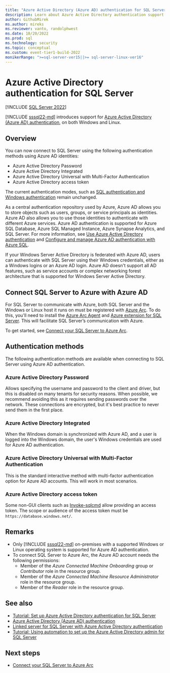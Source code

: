 ```yaml
---
title: "Azure Active Directory (Azure AD) authentication for SQL Server overview"
description: Learn about Azure Active Directory authentication support for SQL Server
author: GithubMirek
ms.author: mireks
ms.reviewer: vanto, randolphwest
ms.date: 10/20/2022
ms.prod: sql
ms.technology: security
ms.topic: conceptual
ms.custom: event-tier1-build-2022
monikerRange: ">=sql-server-ver15||>= sql-server-linux-ver16"
---
```


# Azure Active Directory authentication for SQL Server

[!INCLUDE [SQL Server 2022](../../../includes/applies-to-version/sqlserver2022.md)]

[!INCLUDE [sssql22-md](../../../includes/sssql22-md.md)] introduces support for [Azure Active Directory (Azure AD) authentication](/azure/active-directory/authentication/overview-authentication), on both Windows and Linux.

## Overview

You can now connect to SQL Server using the following authentication methods using Azure AD identities:

- Azure Active Directory Password
- Azure Active Directory Integrated
- Azure Active Directory Universal with Multi-Factor Authentication
- Azure Active Directory access token

The current authentication modes, such as [SQL authentication and Windows authentication](../choose-an-authentication-mode.md) remain unchanged.

As a central authentication repository used by Azure, Azure AD allows you to store objects such as users, groups, or service principals as identities. Azure AD also allows you to use those identities to authenticate with different Azure services. Azure AD authentication is supported for Azure SQL Database, Azure SQL Managed Instance, Azure Synapse Analytics, and SQL Server. For more information, see [Use Azure Active Directory authentication](/azure/azure-sql/database/authentication-aad-overview) and [Configure and manage Azure AD authentication with Azure SQL](/azure/azure-sql/database/authentication-aad-configure).

If your Windows Server Active Directory is federated with Azure AD, users can authenticate with SQL Server using their Windows credentials, either as a Windows logins or an Azure AD login. Azure AD doesn't support all AD features, such as service accounts or complex networking forest architecture that is supported for Windows Server Active Directory.

## Connect SQL Server to Azure with Azure AD

For SQL Server to communicate with Azure, both SQL Server and the Windows or Linux host it runs on must be registered with [Azure Arc](../../../sql-server/azure-arc/overview.md). To do this, you'll need to install the [Azure Arc Agent](/azure/azure-arc/servers/overview) and [Azure extension for SQL Server](../../../sql-server/azure-arc/overview.md). This will facilitate SQL Server’s  communication with Azure.

To get started, see [Connect your SQL Server to Azure Arc](../../../sql-server/azure-arc/connect.md).

## Authentication methods

The following authentication methods are available when connecting to SQL Server using Azure AD authentication.

### Azure Active Directory Password

Allows specifying the username and password to the client and driver, but this is disabled on many tenants for security reasons. When possible, we recommend avoiding this as it requires sending passwords over the network. These connections are encrypted, but it's best practice to never send them in the first place.

### Azure Active Directory Integrated

When the Windows domain is synchronized with Azure AD, and a user is logged into the Windows domain, the user's Windows credentials are used for Azure AD authentication.

### Azure Active Directory Universal with Multi-Factor Authentication

This is the standard interactive method with multi-factor authentication option for Azure AD accounts. This will work in most scenarios.

### Azure Active Directory access token

Some non-GUI clients such as [Invoke-sqlcmd](/powershell/module/sqlserver/invoke-sqlcmd) allow providing an access token. The scope or audience of the access token must be `https://database.windows.net/`.

## Remarks

- Only [!INCLUDE [sssql22-md](../../../includes/sssql22-md.md)] on-premises with a supported Windows or Linux operating system is supported for Azure AD authentication.
- To connect SQL Server to Azure Arc, the Azure AD account needs the following permissions:
  - Member of the *Azure Connected Machine Onboarding* group or *Contributor* role in the resource group.
  - Member of the *Azure Connected Machine Resource Administrator* role in the resource group.
  - Member of the *Reader* role in the resource group.

## See also

- [Tutorial: Set up Azure Active Directory authentication for SQL Server](azure-ad-authentication-sql-server-setup-tutorial.md)
- [Azure Active Directory (Azure AD) authentication](/azure/active-directory/authentication/overview-authentication)
- [Linked server for SQL Server with Azure Active Directory authentication](azure-ad-authentication-sql-server-linked-server.md)
- [Tutorial: Using automation to set up the Azure Active Directory admin for SQL Server](azure-ad-authentication-sql-server-automation-setup-tutorial.md)

## Next steps

- [Connect your SQL Server to Azure Arc](../../../sql-server/azure-arc/connect.md)
